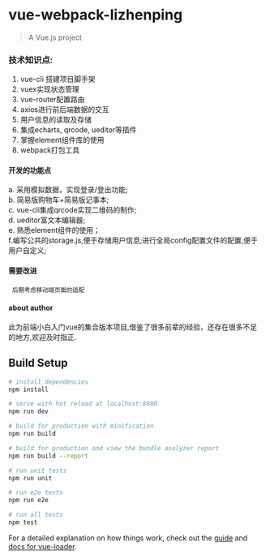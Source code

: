 
# vue-webpack-lizhenping

> A Vue.js project

### 技术知识点:
1) vue-cli 搭建项目脚手架
2) vuex实现状态管理
3) vue-router配置路由
4) axios进行前后端数据的交互
5) 用户信息的读取及存储
6) 集成echarts, qrcode, ueditor等插件
7) 掌握element组件库的使用
8) webpack打包工具

#### 开发的功能点
a. 采用模拟数据，实现登录/登出功能;  
b. 简易版购物车+简易版记事本;  
c. vue-cli集成qrcode实现二维码的制作;  
d. ueditor富文本编辑器;  
e. 熟悉element组件的使用；  
f.编写公共的storage.js,便于存储用户信息;进行全局config配置文件的配置,便于用户自定义;  


#### 需要改进
     后期考虑移动端页面的适配

#### about author
此为前端小白入门vue的集合版本项目,借鉴了很多前辈的经验，还存在很多不足的地方,欢迎及时指正.  

## Build Setup

``` bash
# install dependencies
npm install

# serve with hot reload at localhost:8080
npm run dev

# build for production with minification
npm run build

# build for production and view the bundle analyzer report
npm run build --report

# run unit tests
npm run unit

# run e2e tests
npm run e2e

# run all tests
npm test
```

For a detailed explanation on how things work, check out the [guide](http://vuejs-templates.github.io/webpack/) and [docs for vue-loader](http://vuejs.github.io/vue-loader).
